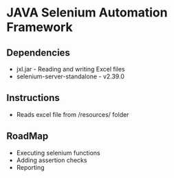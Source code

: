 JAVA Selenium Automation Framework
=================================

## Dependencies ##
* jxl.jar - Reading and writing Excel files
* selenium-server-standalone - v2.39.0

## Instructions ##
* Reads excel file from /resources/ folder

## RoadMap ##
* Executing selenium functions
* Adding assertion checks
* Reporting